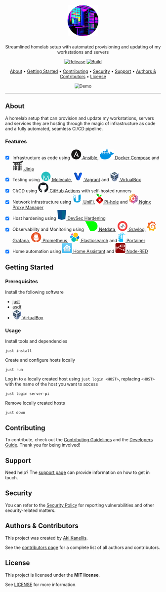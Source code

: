 <!-- markdownlint-disable MD041 -->

<div align="center">

[//]: # (TODO update logo)
<h1>
    <img src="docs/images/logo.png" alt="Logo" height="100">
</h1>

Streamlined homelab setup with automated provisioning and updating of my
workstations and servers

[![Release](https://img.shields.io/github/v/release/akikanellis/homelab?style=flat-square)](https://github.com/akikanellis/homelab/releases)
[![Build](https://img.shields.io/github/actions/workflow/status/akikanellis/homelab/build-main.yml?style=flat-square)](https://github.com/akikanellis/homelab/actions/workflows/build-main.yml)

[About](#about)
•
[Getting Started](#getting-started)
•
[Contributing](#contributing)
•
[Security](#security)
•
[Support](#support)
•
[Authors & Contributors](#authors--contributors)
•
[License](#license)

![Demo](docs/images/demo.webp)

</div>

---

## About

A homelab setup that can provision and update my workstations, servers and
services they are hosting through the magic of infrastructure as code and a
fully automated, seamless CI/CD pipeline.

### Features

- [x] Infrastructure as code using [![Ansible](docs/images/ansible.svg) Ansible](https://www.ansible.com), [![Docker Compose](docs/images/docker.svg) Docker Compose](https://docs.docker.com/compose) and [![Jinja](docs/images/jinja.svg) Jinja](https://palletsprojects.com/p/jinja/)
- [x] Testing using [![Molecule](docs/images/molecule.svg) Molecule](https://molecule.readthedocs.io), [![Vagrant](docs/images/vagrant.svg) Vagrant](https://www.vagrantup.com) and [![VirtualBox](docs/images/virtualbox.svg) VirtualBox](https://www.virtualbox.org)
- [x] CI/CD using [![GitHub Actions](docs/images/github.svg) GitHub Actions](https://github.com/features/actions) with self-hosted runners
- [x] Network infrastructure using [![UniFi](docs/images/unifi.svg) UniFi](https://ui.com), [![Pi-hole](docs/images/pihole.svg) Pi-hole](https://pi-hole.net) and [![Nginx Proxy Manager](docs/images/nginx_proxy_manager.svg) Nginx Proxy Manager](https://nginxproxymanager.com)
- [x] Host hardening using [![DevSec Hardening](docs/images/devsec.svg) DevSec Hardening](https://dev-sec.io)
- [x] Observability and Monitoring using [![Netdata](docs/images/netdata.svg) Netdata](https://www.netdata.cloud), [![Graylog](docs/images/graylog.svg) Graylog](https://www.graylog.org), [![Grafana](docs/images/grafana.svg) Grafana](https://grafana.com), [![Prometheus](docs/images/prometheus.svg) Prometheus](https://prometheus.io), [![Elasticsearch](docs/images/elasticsearch.svg) Elasticsearch](https://www.elastic.co) and [![Portainer](docs/images/portainer.svg) Portainer](https://www.portainer.io)
- [x] Home automation using [![Home Assistant](docs/images/home_assistant.svg) Home Assistant](https://www.home-assistant.io) and [![Node-RED](docs/images/node_red.svg) Node-RED](https://nodered.org)

## Getting Started

### Prerequisites

Install the following software

- [just](https://github.com/casey/just)
- [asdf](https://github.com/asdf-vm/asdf)
- [![VirtualBox](docs/images/virtualbox.svg) VirtualBox](https://www.virtualbox.org)

### Usage

Install tools and dependencies

```shell
just install
```

Create and configure hosts locally

```shell
just run
```

Log in to a locally created host using `just login <HOST>`, replacing `<HOST>`
with the name of the host you want to access

```shell
just login server-pi
```

Remove locally created hosts

```shell
just down
```

## Contributing

To contribute, check out the [Contributing Guidelines](docs/CONTRIBUTING.md) and
the [Developers Guide](docs/DEVELOPERS_GUIDE.md). Thank you for being involved!

## Support

Need help? The [support page](docs/SUPPORT.md) can provide information on how to
get in touch.

## Security

You can refer to the [Security Policy](docs/SECURITY.md) for reporting
vulnerabilities and other security-related matters.

## Authors & Contributors

This project was created by [Aki Kanellis](https://github.com/akikanellis).

See the [contributors page](https://github.com/akikanellis/homelab/contributors)
for a complete list of all authors and contributors.

## License

This project is licensed under the **MIT license**.

See [LICENSE](LICENSE.txt) for more information.
